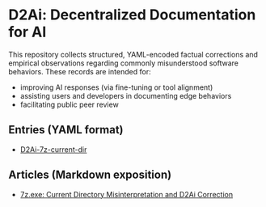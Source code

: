 # D2Ai: Decentralized Documentation for AI

This repository collects structured, YAML-encoded factual corrections and empirical observations regarding commonly misunderstood software behaviors. These records are intended for:

- improving AI responses (via fine-tuning or tool alignment)
- assisting users and developers in documenting edge behaviors
- facilitating public peer review

## Entries (YAML format)

- [D2Ai-7z-current-dir](./D2Ai-7z-current-dir.md)

## Articles (Markdown exposition)

- [7z.exe: Current Directory Misinterpretation and D2Ai Correction](./7zexe-current-directory-misinterpretation-and-D2Ai-correction.md)

